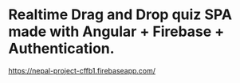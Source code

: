 # Realtime Drag and Drop quiz SPA made with Angular + Firebase + Authentication.

https://nepal-project-cffb1.firebaseapp.com/
